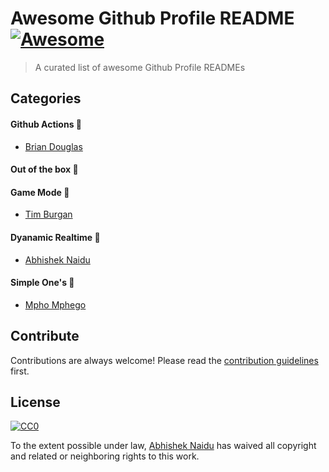 
# Awesome Github Profile README  [![Awesome](https://cdn.rawgit.com/sindresorhus/awesome/d7305f38d29fed78fa85652e3a63e154dd8e8829/media/badge.svg)](https://github.com/sindresorhus/awesome#readme)
> A curated list of awesome Github Profile READMEs 

## Categories

#### Github Actions 🤖
- [Brian Douglas](https://github.com/bdougie/bdougie)
#### Out of the box 🌈

#### Game Mode 🚀
- [Tim Burgan](https://github.com/timburgan/timburgan)

#### Dyanamic Realtime 💫
- [Abhishek Naidu](https://github.com/abhisheknaiidu/abhisheknaiidu)

#### Simple One's 🤗
- [Mpho Mphego](https://github.com/mmphego/mmphego)

## Contribute

Contributions are always welcome!
Please read the [contribution guidelines](contributing.md) first.

## License

[![CC0](https://licensebuttons.net/p/zero/1.0/88x31.png)](https://creativecommons.org/publicdomain/zero/1.0/)

To the extent possible under law, [Abhishek Naidu](https://abhisheknaidu.tech/) has waived all copyright and related or neighboring rights to this work.
